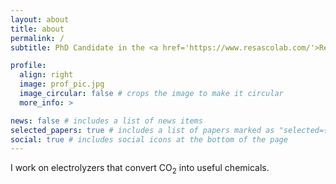 ```yaml
---
layout: about
title: about
permalink: /
subtitle: PhD Candidate in the <a href='https://www.resascolab.com/'>Resasco Catalysis Lab</a> at The University of Texas at Austin. 

profile:
  align: right
  image: prof_pic.jpg
  image_circular: false # crops the image to make it circular
  more_info: >

news: false # includes a list of news items
selected_papers: true # includes a list of papers marked as "selected={true}"
social: true # includes social icons at the bottom of the page
---
```


I work on electrolyzers that convert CO<sub>2</sub> into useful chemicals.